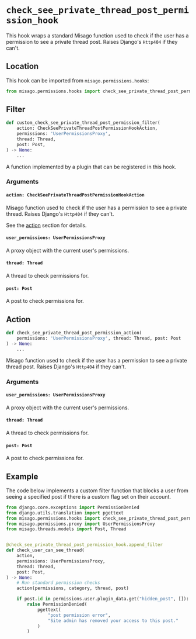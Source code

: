 # `check_see_private_thread_post_permission_hook`

This hook wraps a standard Misago function used to check if the user has a permission to see a private thread post. Raises Django's `Http404` if they can't.


## Location

This hook can be imported from `misago.permissions.hooks`:

```python
from misago.permissions.hooks import check_see_private_thread_post_permission_hook
```


## Filter

```python
def custom_check_see_private_thread_post_permission_filter(
    action: CheckSeePrivateThreadPostPermissionHookAction,
    permissions: 'UserPermissionsProxy',
    thread: Thread,
    post: Post,
) -> None:
    ...
```

A function implemented by a plugin that can be registered in this hook.


### Arguments

#### `action: CheckSeePrivateThreadPostPermissionHookAction`

Misago function used to check if the user has a permission to see a private thread. Raises Django's `Http404` if they can't.

See the [action](#action) section for details.


#### `user_permissions: UserPermissionsProxy`

A proxy object with the current user's permissions.


#### `thread: Thread`

A thread to check permissions for.


#### `post: Post`

A post to check permissions for.


## Action

```python
def check_see_private_thread_post_permission_action(
    permissions: 'UserPermissionsProxy', thread: Thread, post: Post
) -> None:
    ...
```

Misago function used to check if the user has a permission to see a private thread post. Raises Django's `Http404` if they can't.


### Arguments

#### `user_permissions: UserPermissionsProxy`

A proxy object with the current user's permissions.


#### `thread: Thread`

A thread to check permissions for.


#### `post: Post`

A post to check permissions for.


## Example

The code below implements a custom filter function that blocks a user from seeing a specified post if there is a custom flag set on their account.

```python
from django.core.exceptions import PermissionDenied
from django.utils.translation import pgettext
from misago.permissions.hooks import check_see_private_thread_post_permission_hook
from misago.permissions.proxy import UserPermissionsProxy
from misago.threads.models import Post, Thread


@check_see_private_thread_post_permission_hook.append_filter
def check_user_can_see_thread(
    action,
    permissions: UserPermissionsProxy,
    thread: Thread,
    post: Post,
) -> None:
    # Run standard permission checks
    action(permissions, category, thread, post)

    if post.id in permissions.user.plugin_data.get("hidden_post", []):
        raise PermissionDenied(
            pgettext(
                "post permission error",
                "Site admin has removed your access to this post."
            )
        )
```